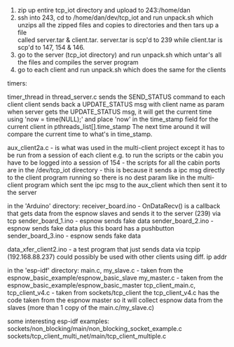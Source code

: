 1) zip up entire tcp_iot directory and upload to 243:/home/dan 
2) ssh into 243, cd to /home/dan/dev/tcp_iot and run unpack.sh which unzips 
	all the zipped files and copies to directories and then tars up a file 	
	called server.tar & client.tar. server.tar is scp'd to 239 while client.tar
	is scp'd to 147, 154 & 146.
3) go to the server (tcp_iot directory) and run unpack.sh which untar's all the 
	files and compiles the server program 
4) go to each client and run unpack.sh which does the same for the clients 

timers:

timer_thread in thread_server.c sends the SEND_STATUS command to each client 
client sends back a UPDATE_STATUS msg with client name as param 
when server gets the UPDATE_STATUS msg, it will get the current time using
'now = time(NULL);' and place 'now' in the time_stamp field for the current 
client in pthreads_list[].time_stamp The next time around it will compare 
the current time to what's in time_stamp.

aux_client2a.c - is what was used in the multi-client project except it has 
to be run from a session of each client e.g. to run the scripts or the 
cabin you have to be logged into a session of 154 - the scripts for all the 
cabin ports are in the /dev/tcp_iot directory - this is because it sends a 
ipc msg directly to the client program running so there is no dest param 
like in the multi-client program which sent the ipc msg to the aux_client 
which then sent it to the server 

in the 'Arduino' directory:
receiver_board.ino - OnDataRecv() is a callback that gets data from the 
espnow slaves and sends it to the server (239) via tcp 
sender_board_1.ino - espnow sends fake data
sender_board_2.ino - espnow sends fake data plus this board has a pushbutton
sender_board_3.ino - espnow sends fake data 

data_xfer_client2.ino - a test program that just sends data via tcpip (192.168.88.237)
could possibly be used with other clients using diff. ip addr

in the 'esp-idf' directory:
main.c, my_slave.c - taken from the espnow_basic_example/espnow_basic_slave
my_master.c - taken from the espnow_basic_example/espnow_basic_master
tcp_client_main.c, tcp_client_v4.c - taken from sockets/tcp_client 
the tcp_client_v4.c has the code taken from the espnow master so it 
will collect espnow data from the slaves (more than 1 copy of the main.c/my_slave.c)

some interesting esp-idf examples:
	sockets/non_blocking/main/non_blocking_socket_example.c 
	sockets/tcp_client_multi_net/main/tcp_client_multiple.c 
	
	